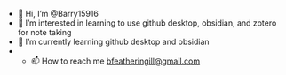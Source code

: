 - 👋 Hi, I’m @Barry15916
- 👀 I’m interested in learning to use github desktop, obsidian, and zotero for note taking
- 🌱 I’m currently learning github desktop and obsidian
- - 📫 How to reach me bfeatheringill@gmail.com

<!---
Barry15916/Barry15916 is a ✨ special ✨ repository because its `README.md` (this file) appears on your GitHub profile.
You can click the Preview link to take a look at your changes.
--->
